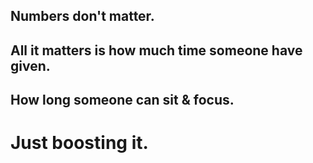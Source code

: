 ## Numbers don't matter.
## All it matters is how much time someone have given.
## How long someone can sit & focus.

# Just boosting it.
